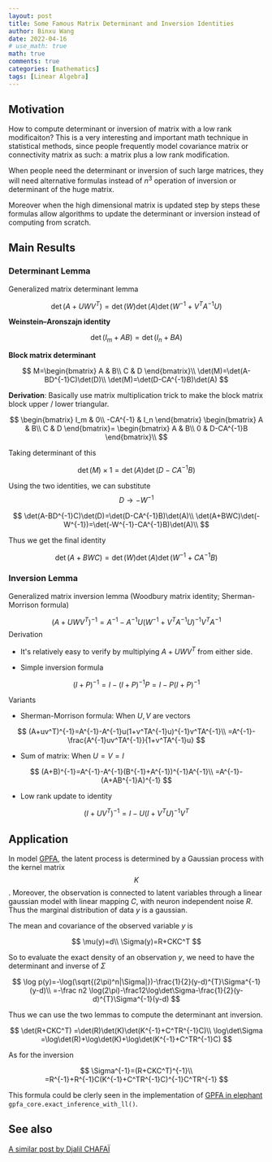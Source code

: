 ```yaml
---
layout: post
title: Some Famous Matrix Determinant and Inversion Identities
author: Binxu Wang
date: 2022-04-16
# use_math: true
math: true
comments: true
categories: [mathematics]
tags: [Linear Algebra]
---
```


## Motivation

How to compute determinant or inversion of matrix with a low rank modificaiton? This is a very interesting and important math technique in statistical methods, since people frequently model covariance matrix or connectivity matrix as such: a matrix plus a low rank modification. 

When people need the determinant or inversion of such large matrices, they will need alternative formulas instead of $n^3$ operation of inversion or determinant of the huge matrix. 

Moreover when the high dimensional matrix is updated step by steps these formulas allow algorithms to update the determinant or inversion instead of computing from scratch. 



## Main Results 

### Determinant Lemma

Generalized matrix determinant lemma

$$
\det(A+UWV^T)=\det(W)\det(A)\det(W^{-1}+V^TA^{-1}U)
$$

**Weinstein–Aronszajn identity**

$$
\det(I_m+AB)=\det(I_n+BA)
$$

**Block matrix determinant**

$$
M=\begin{bmatrix}
A & B\\
C & D
\end{bmatrix}\\
\det(M)=\det(A-BD^{-1}C)\det(D)\\
\det(M)=\det(D-CA^{-1}B)\det(A)
$$

**Derivation**: Basically use matrix multiplication trick to make the block matrix block upper / lower triangular. 

$$
\begin{bmatrix}
I_m & 0\\
-CA^{-1} & I_n
\end{bmatrix}
\begin{bmatrix}
A & B\\
C & D
\end{bmatrix}=
\begin{bmatrix}
A & B\\
0 & D-CA^{-1}B
\end{bmatrix}\\
$$

Taking determinant of this 

$$
\det(M)\times 1=\det(A)\det(D-CA^{-1}B)
$$

Using the two identities, we can substitute $$D\to -W^{-1}$$

$$
\det(A-BD^{-1}C)\det(D)=\det(D-CA^{-1}B)\det(A)\\
\det(A+BWC)\det(-W^{-1})=\det(-W^{-1}-CA^{-1}B)\det(A)\\
$$

Thus we get the final identity

$$
\det(A+BWC)=\det(W)\det(A)\det(W^{-1}+CA^{-1}B)
$$


### Inversion Lemma

Generalized matrix inversion lemma (Woodbury matrix identity; Sherman-Morrison formula)

$$
(A+UWV^T)^{-1}=A^{-1}-A^{-1}U(W^{-1}+V^TA^{-1}U)^{-1}V^TA^{-1}
$$
Derivation

* It's relatively easy to verify by multiplying $A+UWV^T$ from either side. 

* Simple inversion formula

$$
(I+P)^{-1} = I - (I+P)^{-1}P  = I - P(I+P)^{-1}
$$

Variants

* Sherman-Morrison formula: When $U,V$ are vectors

$$
(A+uv^T)^{-1}=A^{-1}-A^{-1}u(1+v^TA^{-1}u)^{-1}v^TA^{-1}\\
=A^{-1}-\frac{A^{-1}uv^TA^{-1}}{1+v^TA^{-1}u}
$$

* Sum of matrix: When $U=V=I$ 

$$
(A+B)^{-1}=A^{-1}-A^{-1}(B^{-1}+A^{-1})^{-1}A^{-1}\\
=A^{-1}-(A+AB^{-1}A)^{-1}
$$

* Low rank update to identity

$$
(I+UV^T)^{-1}=I-U(I+V^TU)^{-1}V^T
$$

## Application

In model [GPFA](https://elephant.readthedocs.io/en/latest/tutorials/gpfa.html), the latent process is determined by a Gaussian process with the kernel matrix $$K$$ . Moreover, the observation is connected to latent variables through a linear gaussian model with linear mapping $C$, with neuron independent noise $R$. Thus the marginal distribution of data $y$ is a gaussian. 

The mean and covariance of the observed variable $y$ is 

$$
\mu(y)=d\\
\Sigma(y)=R+CKC^T
$$

So to evaluate the exact density of an observation $y$, we need to have the determinant and inverse of $\Sigma$ 

$$
\log p(y)=-\log(\sqrt{(2\pi)^n|\Sigma|})-\frac{1}{2}(y-d)^{T}\Sigma^{-1}(y-d)\\
=-\frac n2 \log(2\pi)-\frac12\log\det\Sigma-\frac{1}{2}(y-d)^{T}\Sigma^{-1}(y-d)
$$

Thus we can use the two lemmas to compute the determinant ant inversion. 

$$
\det(R+CKC^T) =\det(R)\det(K)\det(K^{-1}+C^TR^{-1}C)\\
\log\det\Sigma =\log\det(R)+\log\det(K)+\log\det(K^{-1}+C^TR^{-1}C)
$$

As for the inversion 

$$
\Sigma^{-1}=(R+CKC^T)^{-1}\\
=R^{-1}+R^{-1}C(K^{-1}+C^TR^{-1}C)^{-1}C^TR^{-1}
$$

This formula could be clerly seen in the implementation of [GPFA in elephant](https://github.com/NeuralEnsemble/elephant/blob/378bc593ead97a9a46583ddd0a7c59ad80db47ce/elephant/gpfa/gpfa_core.py#L440) `gpfa_core.exact_inference_with_ll()`. 



## See also 

[A similar post by Djalil CHAFAÏ ](https://djalil.chafai.net/blog/2011/05/30/some-nonlinear-formulas-in-linear-algebra/)